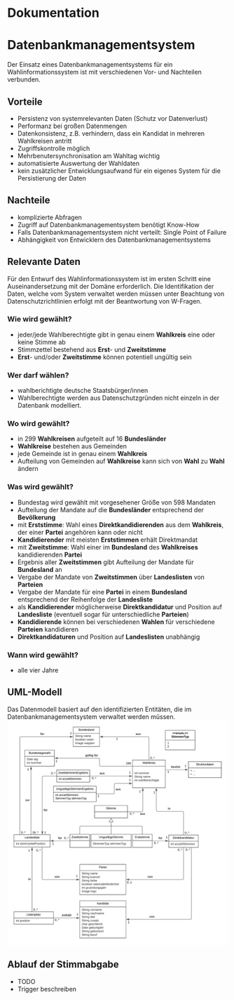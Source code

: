 # Dokumentation

# Datenbankmanagementsystem
Der Einsatz eines Datenbankmanagementsystems für ein Wahlinformationssystem ist mit verschiedenen Vor- und Nachteilen verbunden.

## Vorteile
- Persistenz von systemrelevanten Daten (Schutz vor Datenverlust)
- Performanz bei großen Datenmengen
- Datenkonsistenz, z.B. verhindern, dass ein Kandidat in mehreren Wahlkreisen
 antritt
- Zugriffskontrolle möglich
- Mehrbenutersynchronisation am Wahltag wichtig
- automatisierte Auswertung der Wahldaten
- kein zusätzlicher Entwicklungsaufwand für ein eigenes System für die Persistierung der Daten

## Nachteile
- komplizierte Abfragen
- Zugriff auf Datenbankmanagementsystem benötigt Know-How
- Falls Datenbankmanagementsystem nicht verteilt: Single Point of Failure
- Abhängigkeit von Entwicklern des Datenbankmanagementsystems

## Relevante Daten
Für den Entwurf des Wahlinformationssystem ist im ersten Schritt eine Auseinandersetzung mit der Domäne erforderlich.
Die Identifikation der Daten, welche vom System verwaltet werden müssen unter Beachtung von Datenschutzrichtlinien erfolgt mit der Beantwortung von W-Fragen.

### Wie wird gewählt?
- jeder/jede Wahlberechtigte gibt in genau einem **Wahlkreis** eine oder keine Stimme ab
- Stimmzettel bestehend aus **Erst**- und **Zweitstimme**
- **Erst**- und/oder **Zweitstimme** können potentiell ungültig sein

### Wer darf wählen?
- wahlberichtigte deutsche Staatsbürger/innen
- Wahlberechtigte werden aus Datenschutzgründen nicht einzeln in der Datenbank modelliert.

### Wo wird gewählt?
- in 299 **Wahlkreisen** aufgeteilt auf 16 **Bundesländer**
- **Wahlkreise** bestehen aus Gemeinden
- jede Gemeinde ist in genau einem **Wahlkreis**
- Aufteilung von Gemeinden auf **Wahlkreise** kann sich von **Wahl** zu **Wahl** ändern

### Was wird gewählt?
- Bundestag wird gewählt mit vorgesehener Größe von 598 Mandaten
- Aufteilung der Mandate auf die **Bundesländer** entsprechend der **Bevölkerung**
- mit **Erststimme**: Wahl eines **Direktkandidierenden** aus dem **Wahlkreis**, der einer **Partei** angehören kann oder nicht
- **Kandidierender** mit meisten **Erststimmen** erhält Direktmandat
- mit **Zweitstimme**: Wahl einer im **Bundesland** des **Wahlkreises** kandidierenden **Partei**
- Ergebnis aller **Zweitstimmen** gibt Aufteilung der Mandate für **Bundesland** an
- Vergabe der Mandate von **Zweitstimmen** über **Landeslisten** von **Parteien**
- Vergabe der Mandate für eine **Partei** in einem **Bundesland** entsprechend der Reihenfolge der **Landesliste**
- als **Kandidierender** möglicherweise **Direktkandidatur** und Position auf **Landesliste** (eventuell sogar für unterschiedliche **Parteien**)
- **Kandidierende** können bei verschiedenen **Wahlen** für verschiedene **Parteien** kandidieren
- **Direktkandidaturen** und Position auf **Landeslisten** unabhängig

### Wann wird gewählt?
- alle vier Jahre

## UML-Modell
Das Datenmodell basiert auf den identifizierten Entitäten, die im Datenbankmanagementsystem verwaltet werden müssen. 
![Datenmodell](datenmodell.png)

## Ablauf der Stimmabgabe

- TODO
- Trigger beschreiben